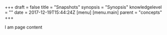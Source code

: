 +++
draft = false
title = "Snapshots"
synopsis = "Synopsis"
knowledgelevel = ""
date = 2017-12-19T15:44:24Z
[menu]
  [menu.main]
    parent = "concepts"
+++

I am page content
